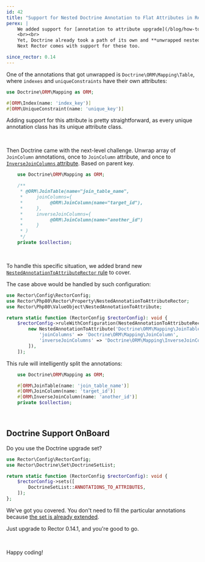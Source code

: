 ```yaml
---
id: 42
title: "Support for Nested Doctrine Annotation to Flat Attributes in Rector 0.14"
perex: |
    We added support for [annotation to attribute upgrade](/blog/how-to-upgrade-annotations-to-attributes) in Rector 0.12. Since then, PHP 8.1 has come with nested attributes. Rector supports these, e.g., for Symfony validator.
    <br><br>
    Yet, Doctrine already took a path of its own and **unwrapped nested annotations to flat attributes** to be exclusively open to PHP 8.0 users.
    Next Rector comes with support for these too.

since_rector: 0.14
---
```



One of the annotations that got unwrapped is `Doctrine\ORM\Mapping\Table`, where `indexes` and `uniqueConstraints` have their own attributes:

```php
use Doctrine\ORM\Mapping as ORM;

#[ORM\Index(name: 'index_key')]
#[ORM\UniqueConstraint(name: 'unique_key')]
```

Adding support for this attribute is pretty straightforward, as every unique annotation class has its unique attribute class.

<br>

Then Doctrine came with the next-level challenge. Unwrap array of `JoinColumn` annotations, once to `JoinColumn` attribute, and once to [`InverseJoinColumns` attribute](https://www.doctrine-project.org/projects/doctrine-orm/en/2.13/reference/attributes-reference.html#joincolumn-inversejoincolumn). Based on parent key.

```php
    use Doctrine\ORM\Mapping as ORM;

    /**
     * @ORM\JoinTable(name="join_table_name",
     *     joinColumns={
     *          @ORM\JoinColumn(name="target_id"),
     *     },
     *     inverseJoinColumns={
     *          @ORM\JoinColumn(name="another_id")
     *     }
     * )
     */
    private $collection;
```

<br>

To handle this specific situation, we added brand new [`NestedAnnotationToAttributeRector` rule](https://github.com/rectorphp/rector-src/pull/2781) to cover.

The case above would be handled by such configuration:

```php
use Rector\Config\RectorConfig;
use Rector\Php80\Rector\Property\NestedAnnotationToAttributeRector;
use Rector\Php80\ValueObject\NestedAnnotationToAttribute;

return static function (RectorConfig $rectorConfig): void {
    $rectorConfig->ruleWithConfiguration(NestedAnnotationToAttributeRector::class, [
        new NestedAnnotationToAttribute('Doctrine\ORM\Mapping\JoinTable', [
            'joinColumns' => 'Doctrine\ORM\Mapping\JoinColumn',
            'inverseJoinColumns' => 'Doctrine\ORM\Mapping\InverseJoinColumn',
        ]),
    ]);
```

This rule will intelligently split the annotations:

```php
    use Doctrine\ORM\Mapping as ORM;

    #[ORM\JoinTable(name: 'join_table_name')]
    #[ORM\JoinColumn(name: 'target_id')]
    #[ORM\InverseJoinColumn(name: 'another_id')]
    private $collection;
```

<br>

## Doctrine Support OnBoard

Do you use the Doctrine upgrade set?

```php
use Rector\Config\RectorConfig;
use Rector\Doctrine\Set\DoctrineSetList;

return static function (RectorConfig $rectorConfig): void {
    $rectorConfig->sets([
        DoctrineSetList::ANNOTATIONS_TO_ATTRIBUTES,
    ]);
};
```

We've got you covered. You don't need to fill the particular annotations because [the set is already extended](https://github.com/rectorphp/rector-doctrine/blob/bdf6e7c07b91df02000fa286e30e74c7fb7e5301/config/sets/doctrine-annotations-to-attributes.php#L12-L28).

Just upgrade to Rector 0.14.1, and you're good to go.

<br>

Happy coding!
